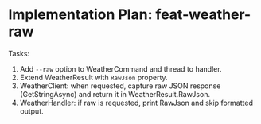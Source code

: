 # Implementation Plan: feat-weather-raw

Tasks:

1. Add `--raw` option to WeatherCommand and thread to handler.
2. Extend WeatherResult with `RawJson` property.
3. WeatherClient: when requested, capture raw JSON response (GetStringAsync) and return it in WeatherResult.RawJson.
4. WeatherHandler: if raw is requested, print RawJson and skip formatted output.
